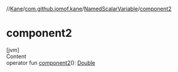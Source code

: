 //[Kane](../../index.md)/[com.github.jomof.kane](../index.md)/[NamedScalarVariable](index.md)/[component2](component2.md)



# component2  
[jvm]  
Content  
operator fun [component2](component2.md)(): [Double](https://kotlinlang.org/api/latest/jvm/stdlib/kotlin/-double/index.html)  



